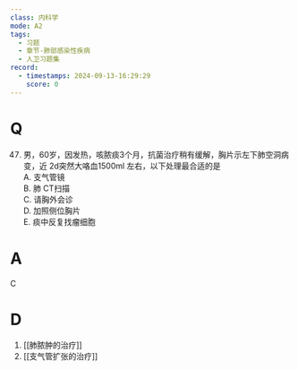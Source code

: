 ```yaml
---
class: 内科学
mode: A2
tags:
  - 习题
  - 章节-肺部感染性疾病
  - 人卫习题集
record:
  - timestamps: 2024-09-13-16:29:29
    score: 0
---
```


# Q
47. 男，60岁，因发热，咳脓痰3个月，抗菌治疗稍有缓解，胸片示左下肺空洞病变，近 2d突然大咯血1500ml 左右，以下处理最合适的是  
A. 支气管镜  
B. 肺 CT扫描  
C. 请胸外会诊  
D. 加照侧位胸片  
E. 痰中反复找瘤细胞
# A
C
# D
1. [[肺脓肿的治疗]]
2. [[支气管扩张的治疗]]